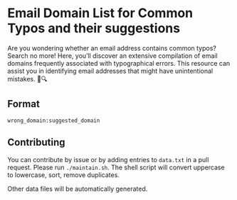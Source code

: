 # Email Domain List for Common Typos and their suggestions
Are you wondering whether an email address contains common typos? Search no more! Here, you’ll discover an extensive compilation of email domains frequently associated with typographical errors. This resource can assist you in identifying email addresses that might have unintentional mistakes. 📧🔍

## Format
`wrong_domain:suggested_domain`

## Contributing 
You can contribute by issue or by adding entries to `data.txt` in a pull request. 
Please run `./maintain.sh`. The shell script will convert uppercase to lowercase, sort, remove duplicates.


Other data files will be automatically generated.
